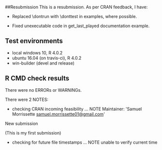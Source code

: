 ##Resubmission
This is a resubmission. As per CRAN feedback, I have:

* Replaced \dontrun with \donttest in examples, where possible.

* Fixed unexecutable code in get_last_played documentation example.

## Test environments
* local windows 10, R 4.0.2
* ubuntu 16.04 (on travis-ci), R 4.0.2
* win-builder (devel and release)


## R CMD check results
There were no ERRORs or WARNINGs. 

There were 2 NOTES:

* checking CRAN incoming feasibility ... NOTE
Maintainer: 'Samuel Morrissette <samuel.morrissette01@gmail.com>'

New submission

(This is my first submission)

* checking for future file timestamps ... NOTE
unable to verify current time

